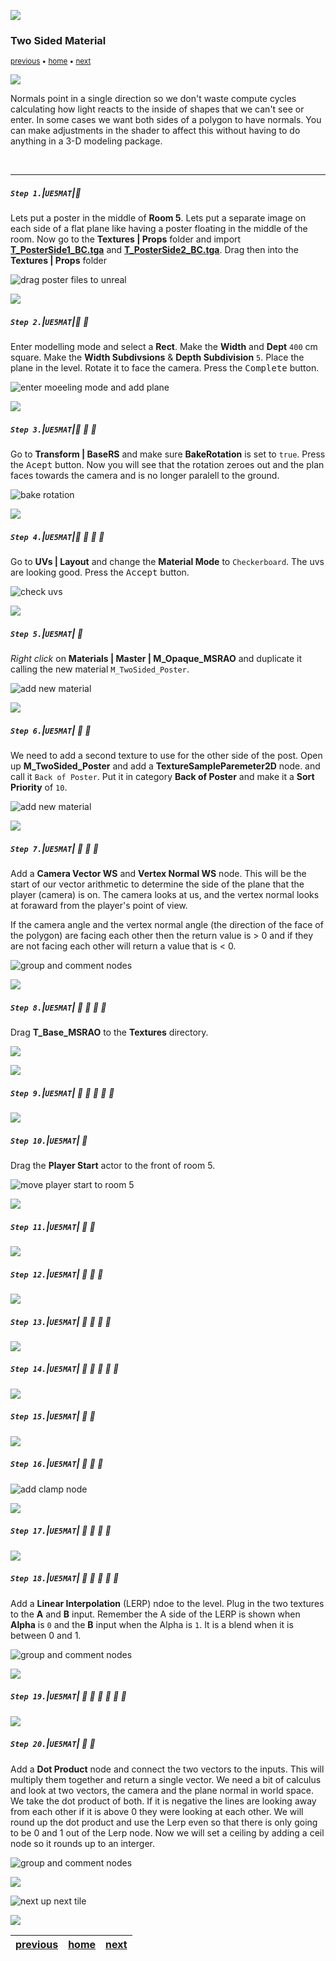 ![](../images/line3.png)


### Two Sided Material

<sub>[previous](../illumination-ii/README.md#user-content-emissive-material-ii) • [home](../README.md#user-content-ue4-intro-to-materials) • [next](../two-sided-ii/README.md#user-content-two-sided-material-ii)</sub>

![](../images/line3.png)

Normals point in a single direction so we don't waste compute cycles calculating how light reacts to the inside of shapes that we can't see or enter.  In some cases we want both sides of a polygon to have normals.  You can make adjustments in the shader to affect this without having to do anything in a 3-D modeling package.

<br>

---

##### `Step 1.`\|`UE5MAT`|:small_blue_diamond:

Lets put a poster in the middle of **Room 5**.  Lets put a separate image on each side of a flat plane like having a poster floating in the middle of the room.  Now go to the **Textures | Props** folder and import **[T_PosterSide1_BC.tga](../Assets/T_PosterSide1_BC.tga)** and **[T_PosterSide2_BC.tga](../Assets/T_PosterSide2_BC.tga)**. Drag then into the **Textures | Props** folder

![drag poster files to unreal](images/copyPosterTexture.png)

![](../images/line2.png)

##### `Step 2.`\|`UE5MAT`|:small_blue_diamond: :small_blue_diamond: 

Enter modelling mode and select a **Rect**.  Make the **Width** and **Dept** `400` cm square.  Make the **Width Subdivsions** & **Depth Subdivision** `5`. Place the plane in the level.  Rotate it to face the camera. Press the <kbd>Complete</kbd> button.

![enter moeeling mode and add plane](images/make300Plane.png)


![](../images/line2.png)

##### `Step 3.`\|`UE5MAT`|:small_blue_diamond: :small_blue_diamond: :small_blue_diamond:

Go to **Transform | BaseRS** and make sure **BakeRotation** is set to `true`. Press the <kbd>Acept</kbd> button.  Now you will see that the rotation zeroes out and the plan faces towards the camera and is no longer paralell to the ground.

![bake rotation](images/bakeRotation.png)

![](../images/line2.png)

##### `Step 4.`\|`UE5MAT`|:small_blue_diamond: :small_blue_diamond: :small_blue_diamond: :small_blue_diamond:

Go to **UVs | Layout** and change the **Material Mode** to `Checkerboard`. The uvs are looking good. Press the <kbd>Accept</kbd> button.

![check uvs](images/checkUVs.png)

![](../images/line2.png)

##### `Step 5.`\|`UE5MAT`| :small_orange_diamond:

*Right click* on **Materials | Master | M_Opaque_MSRAO** and duplicate it calling the new material `M_TwoSided_Poster`.

![add new material](images/newTwoSidedMat.png)

![](../images/line2.png)

##### `Step 6.`\|`UE5MAT`| :small_orange_diamond: :small_blue_diamond:

We need to add a second texture to use for the other side of the post. Open up **M_TwoSided_Poster** and add a **TextureSampleParemeter2D** node. and call it `Back of Poster`.  Put it in category **Back of Poster** and make it a **Sort Priority** of `10`.

![add new material](images/addSecondTexture.png)

![](../images/line2.png)

##### `Step 7.`\|`UE5MAT`| :small_orange_diamond: :small_blue_diamond: :small_blue_diamond:

Add a **Camera Vector WS** and **Vertex Normal WS** node.  This will be the start of our vector arithmetic to determine the side of the plane that the player (camera) is on. The camera looks at us, and the vertex normal looks at foraward from the player's point of view. 

If the camera angle and the vertex normal angle (the direction of the face of the polygon) are facing each other then the return value is > 0 and if they are not facing each other will return a value that is < 0.

![group and comment nodes](images/CmVectorVertexNrml.png)

![](../images/line2.png)

##### `Step 8.`\|`UE5MAT`| :small_orange_diamond: :small_blue_diamond: :small_blue_diamond: :small_blue_diamond:

Drag **T_Base_MSRAO** to the **Textures** directory.

![](images/copyMRAO.png)

![](../images/line2.png)

##### `Step 9.`\|`UE5MAT`| :small_orange_diamond: :small_blue_diamond: :small_blue_diamond: :small_blue_diamond: :small_blue_diamond:
 


![](../images/line2.png)

##### `Step 10.`\|`UE5MAT`| :large_blue_diamond:

Drag the **Player Start** actor to the front of room 5.

![move player start to room 5](images/movePlayerStartToRm5.png)

![](../images/line2.png)

##### `Step 11.`\|`UE5MAT`| :large_blue_diamond: :small_blue_diamond: 


![](../images/line2.png)


##### `Step 12.`\|`UE5MAT`| :large_blue_diamond: :small_blue_diamond: :small_blue_diamond: 



![](../images/line2.png)

##### `Step 13.`\|`UE5MAT`| :large_blue_diamond: :small_blue_diamond: :small_blue_diamond:  :small_blue_diamond: 



![](../images/line2.png)

##### `Step 14.`\|`UE5MAT`| :large_blue_diamond: :small_blue_diamond: :small_blue_diamond: :small_blue_diamond:  :small_blue_diamond: 



![](../images/line2.png)

##### `Step 15.`\|`UE5MAT`| :large_blue_diamond: :small_orange_diamond: 


![](../images/line2.png)

##### `Step 16.`\|`UE5MAT`| :large_blue_diamond: :small_orange_diamond:   :small_blue_diamond: 

![add clamp node](images/frontTexture.png)

![](../images/line2.png)

##### `Step 17.`\|`UE5MAT`| :large_blue_diamond: :small_orange_diamond: :small_blue_diamond: :small_blue_diamond:

![](../images/line2.png)

##### `Step 18.`\|`UE5MAT`| :large_blue_diamond: :small_orange_diamond: :small_blue_diamond: :small_blue_diamond: :small_blue_diamond:

Add a **Linear Interpolation** (LERP) ndoe to the level. Plug in the two textures to the **A** and **B** input.  Remember the A side of the LERP is shown when **Alpha** is `0` and the **B** input when the Alpha is `1`. It is a blend when it is between 0 and 1.

![group and comment nodes](images/addLerpNode.png)

![](../images/line2.png)

##### `Step 19.`\|`UE5MAT`| :large_blue_diamond: :small_orange_diamond: :small_blue_diamond: :small_blue_diamond: :small_blue_diamond: :small_blue_diamond:




![](../images/line2.png)

##### `Step 20.`\|`UE5MAT`| :large_blue_diamond: :large_blue_diamond:

Add a **Dot Product** node and connect the two vectors to the inputs.  This will multiply them together and return a single vector. We need a bit of calculus and look at two vectors, the camera and the plane normal in world space.  We take the dot product of both.  If it is negative the lines are looking away from each other if it is above 0 they were looking at each other.  We will round up the dot product and use the Lerp even so that there is only going to be 0 and 1 out of the Lerp node. Now we will set a ceiling by adding a ceil node so it rounds up to an interger.

![group and comment nodes](images/dotCeiling.png)

![](../images/line.png)

<!-- <img src="https://via.placeholder.com/1000x100/45D7CA/000000/?text=Next Up - Two Sided Materials II"> -->
![next up next tile](images/banner.png)

![](../images/line.png)

| [previous](../illumination-ii/README.md#user-content-emissive-material-ii)| [home](../README.md#user-content-ue4-intro-to-materials) | [next](../two-sided-ii/README.md#user-content-two-sided-material-ii)|
|---|---|---|
